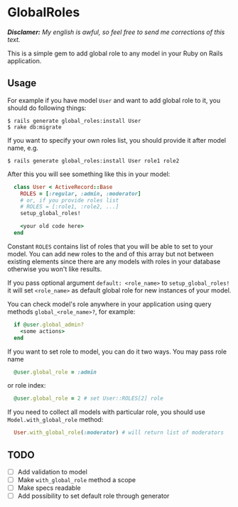 # GlobalRoles

_**Disclamer:** My english is awful, so feel free to send me 
corrections of this text._

This is a simple gem to add global role to any model in your
Ruby on Rails application.

## Usage

For example if you have model `User` and want to add global
role to it, you should do following things:

    $ rails generate global_roles:install User
    $ rake db:migrate

If you want to specify your own roles list, you should provide it 
after model name, e.g.

    $ rails generate global_roles:install User role1 role2

After this you will see something like this in your model:

```ruby
  class User < ActiveRecord::Base
    ROLES = [:regular, :admin, :moderator]
    # or, if you provide roles list
    # ROLES = [:role1, :role2, ...]
    setup_global_roles!

    <your old code here>
  end
```

Constant `ROLES` contains list of roles that you will be able to set 
to your model.  You can add new roles to the and of this array but 
not between existing elements since there are any models with roles 
in your database otherwise you won't like results.

If you pass optional argument `default: <role_name>` to 
`setup_global_roles!` it will set `<role_name>` as default global 
role for new instances of your model.

You can check model's role anywhere in your application using query 
methods `global_<role_name>?`, for example:

```ruby
  if @user.global_admin?
    <some actions>
  end
```

If you want to set role to model, you can do it two ways. You may 
pass role name

```ruby
  @user.global_role = :admin
```

or role index:

```ruby
  @user.global_role = 2 # set User::ROLES[2] role
```

If you need to collect all models with particular role, you should 
use `Model.with_global_role` method:

```ruby
  User.with_global_role(:moderator) # will return list of moderators
```

## TODO

- [ ] Add validation to model
- [ ] Make `with_global_role` method a scope
- [ ] Make specs readable
- [ ] Add possibility to set default role through generator
